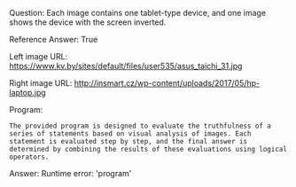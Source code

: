 Question: Each image contains one tablet-type device, and one image shows the device with the screen inverted.

Reference Answer: True

Left image URL: https://www.kv.by/sites/default/files/user535/asus_taichi_31.jpg

Right image URL: http://insmart.cz/wp-content/uploads/2017/05/hp-laptop.jpg

Program:

```
The provided program is designed to evaluate the truthfulness of a series of statements based on visual analysis of images. Each statement is evaluated step by step, and the final answer is determined by combining the results of these evaluations using logical operators.
```
Answer: Runtime error: 'program'

